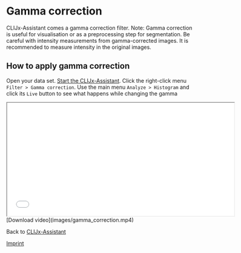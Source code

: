 # Gamma correction
CLIJx-Assistant comes a gamma correction filter. Note: Gamma correction is useful
for visualisation or as a preprocessing step for segmentation. 
Be careful with intensity measurements from gamma-corrected images.
It is recommended to measure intensity in the original images.

## How to apply gamma correction
Open your data set. [Start the CLIJx-Assistant](https://clij.github.io/assistant/getting_started). 
Click the right-click menu `Filter > Gamma correction`. Use the main menu `Analyze > Histogram` and click its 
`Live` button to see what happens while changing the gamma

<iframe src="images/gamma_correction.mp4" width="600" height="300"></iframe>
[Download video](images/gamma_correction.mp4) 

Back to [CLIJx-Assistant](https://clij.github.io/assistant)

[Imprint](https://clij.github.io/imprint)
